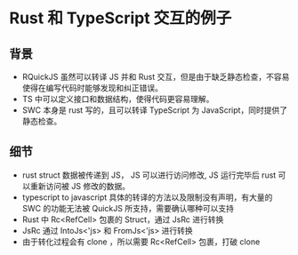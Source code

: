 # Rust 和 TypeScript 交互的例子

## 背景

- RQuickJS 虽然可以转译 JS 并和 Rust 交互，但是由于缺乏静态检查，不容易使得在编写代码时能够发现和纠正错误。
- TS 中可以定义接口和数据结构，使得代码更容易理解。
- SWC 本身是 rust 写的，且可以转译 TypeScript 为 JavaScript，同时提供了静态检查。

## 细节

- rust struct 数据被传递到 JS， JS 可以进行访问修改, JS 运行完毕后 rust 可以重新访问被 JS 修改的数据。
- typescript to javascript 具体的转译的方法以及限制没有声明，有大量的 SWC 的功能无法被 QuickJS 所支持，需要确认哪种可以支持
- Rust 中 Rc<RefCell<T>> 包裹的 Struct，通过 JsRc<T> 进行转换
- JsRc<T> 通过 IntoJs<'js> 和 FromJs<'js> 进行转换
- 由于转化过程会有 clone ，所以需要 Rc<RefCell<T>> 包裹，打破 clone
